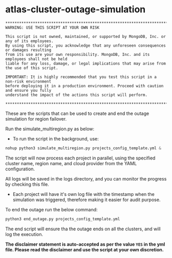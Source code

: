 # atlas-cluster-outage-simulation

    ****************************************************************************************************
    WARNING: USE THIS SCRIPT AT YOUR OWN RISK
    
    This script is not owned, maintained, or supported by MongoDB, Inc. or any of its employees. 
    By using this script, you acknowledge that any unforeseen consequences or damages resulting 
    from its use are your own responsibility. MongoDB, Inc. and its employees shall not be held 
    liable for any loss, damage, or legal implications that may arise from the use of this script.
    
    IMPORTANT: It is highly recommended that you test this script in a non-risk environment 
    before deploying it in a production environment. Proceed with caution and ensure you fully 
    understand the impact of the actions this script will perform.
    
    ****************************************************************************************************

These are the scripts that can be used to create and end the outage simulation for region failover.

Run the simulate_multiregion.py as below:

- To run the script in the background, use:
  
```python
nohup python3 simulate_multiregion.py projects_config_template.yml &

```

The script will now process each project in parallel, using the specified cluster name, region name, and cloud provider from the YAML configuration.

All logs will be saved in the logs directory, and you can monitor the progress by checking this file.
- Each project will have it's own log file with the timestamp when the simulation was triggered, therefore making it easier for audit purpose.

To end the outage run the below command:

```python
python3 end_outage.py projects_config_template.yml

```

The end script will ensure tha the outage ends on all the clusters, and will log the execution.

**The disclaimer statement is auto-accepted as per the value `YES` in the yml file. Please read the disclaimer and use the script at your own discretion.**
